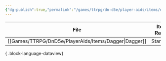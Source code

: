 ```yaml
---
{"dg-publish":true,"permalink":"/games/ttrpg/dn-d5e/player-aids/items/daggers-list/"}
---
```


| File                                                     | Item Rarity | Armor Class |
| -------------------------------------------------------- | ----------- | ----------- |
| [[Games/TTRPG/DnD5e/PlayerAids/Items/Dagger\|Dagger]] | Standard    | \-          |

{ .block-language-dataview}